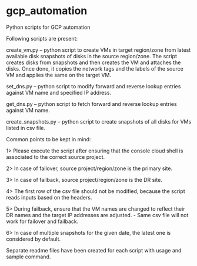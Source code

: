 # gcp_automation
Python scripts for GCP automation

Following scripts are present:

create_vm.py – python script to create VMs in target region/zone from latest available disk snapshots of disks in the source region/zone. The script creates disks from snapshots and then creates the VM and attaches the disks. Once done, it copies the network tags and the labels of the source VM and applies the same on the target VM.

set_dns.py – python script to modify forward and reverse lookup entries against VM name and specified IP address.

get_dns.py – python script to fetch forward and reverse lookup entries against VM name.

create_snapshots.py – python script to create snapshots of all disks for VMs listed in csv file.

Common points to be kept in mind:

1> Please execute the script after ensuring that the console cloud shell is associated to the correct source project.
	
2> In case of failover, source project/region/zone is the primary site.

3> In case of failback, source project/region/zone is the DR site.

4> The first row of the csv file should not be modified, because the script reads inputs based on the headers.

5> During failback, ensure that the VM names are changed to reflect their DR names and the target IP addresses are adjusted.
	- Same csv file will not work for failover and failback.
	
6> In case of multiple snapshots for the given date, the latest one is considered by default.
	
Separate readme files have been created for each script with usage and sample command.
	
